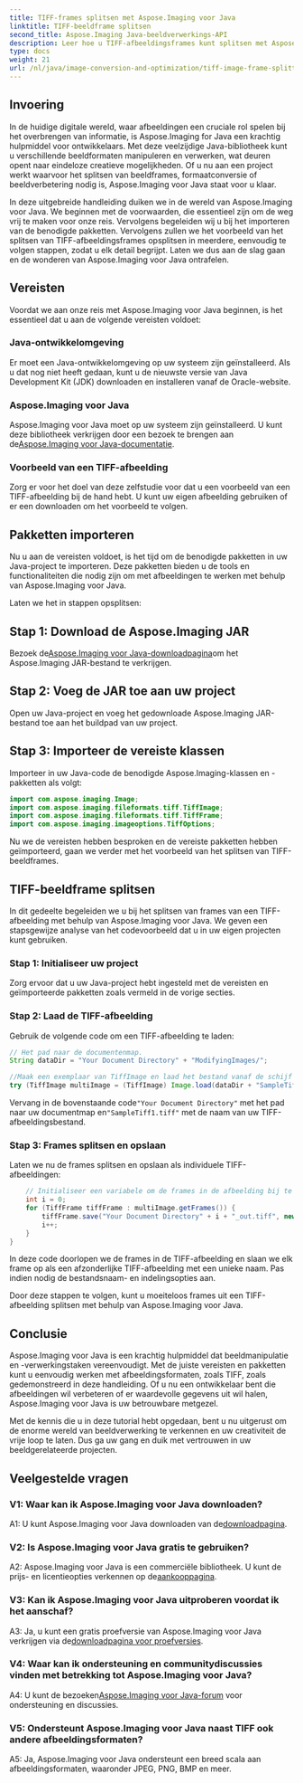 ```yaml
---
title: TIFF-frames splitsen met Aspose.Imaging voor Java
linktitle: TIFF-beeldframe splitsen
second_title: Aspose.Imaging Java-beeldverwerkings-API
description: Leer hoe u TIFF-afbeeldingsframes kunt splitsen met Aspose.Imaging voor Java. Stapsgewijze handleiding met vereisten, codevoorbeelden en veelgestelde vragen voor ontwikkelaars.
type: docs
weight: 21
url: /nl/java/image-conversion-and-optimization/tiff-image-frame-splitting/
---
```

## Invoering

In de huidige digitale wereld, waar afbeeldingen een cruciale rol spelen bij het overbrengen van informatie, is Aspose.Imaging for Java een krachtig hulpmiddel voor ontwikkelaars. Met deze veelzijdige Java-bibliotheek kunt u verschillende beeldformaten manipuleren en verwerken, wat deuren opent naar eindeloze creatieve mogelijkheden. Of u nu aan een project werkt waarvoor het splitsen van beeldframes, formaatconversie of beeldverbetering nodig is, Aspose.Imaging voor Java staat voor u klaar.

In deze uitgebreide handleiding duiken we in de wereld van Aspose.Imaging voor Java. We beginnen met de voorwaarden, die essentieel zijn om de weg vrij te maken voor onze reis. Vervolgens begeleiden wij u bij het importeren van de benodigde pakketten. Vervolgens zullen we het voorbeeld van het splitsen van TIFF-afbeeldingsframes opsplitsen in meerdere, eenvoudig te volgen stappen, zodat u elk detail begrijpt. Laten we dus aan de slag gaan en de wonderen van Aspose.Imaging voor Java ontrafelen.

## Vereisten

Voordat we aan onze reis met Aspose.Imaging voor Java beginnen, is het essentieel dat u aan de volgende vereisten voldoet:

### Java-ontwikkelomgeving
Er moet een Java-ontwikkelomgeving op uw systeem zijn geïnstalleerd. Als u dat nog niet heeft gedaan, kunt u de nieuwste versie van Java Development Kit (JDK) downloaden en installeren vanaf de Oracle-website.

### Aspose.Imaging voor Java
 Aspose.Imaging voor Java moet op uw systeem zijn geïnstalleerd. U kunt deze bibliotheek verkrijgen door een bezoek te brengen aan de[Aspose.Imaging voor Java-documentatie](https://reference.aspose.com/imaging/java/).

### Voorbeeld van een TIFF-afbeelding
Zorg er voor het doel van deze zelfstudie voor dat u een voorbeeld van een TIFF-afbeelding bij de hand hebt. U kunt uw eigen afbeelding gebruiken of er een downloaden om het voorbeeld te volgen.

## Pakketten importeren

Nu u aan de vereisten voldoet, is het tijd om de benodigde pakketten in uw Java-project te importeren. Deze pakketten bieden u de tools en functionaliteiten die nodig zijn om met afbeeldingen te werken met behulp van Aspose.Imaging voor Java.

Laten we het in stappen opsplitsen:

## Stap 1: Download de Aspose.Imaging JAR

 Bezoek de[Aspose.Imaging voor Java-downloadpagina](https://releases.aspose.com/imaging/java/)om het Aspose.Imaging JAR-bestand te verkrijgen.

## Stap 2: Voeg de JAR toe aan uw project

Open uw Java-project en voeg het gedownloade Aspose.Imaging JAR-bestand toe aan het buildpad van uw project.

## Stap 3: Importeer de vereiste klassen

Importeer in uw Java-code de benodigde Aspose.Imaging-klassen en -pakketten als volgt:

```java
import com.aspose.imaging.Image;
import com.aspose.imaging.fileformats.tiff.TiffImage;
import com.aspose.imaging.fileformats.tiff.TiffFrame;
import com.aspose.imaging.imageoptions.TiffOptions;
```

Nu we de vereisten hebben besproken en de vereiste pakketten hebben geïmporteerd, gaan we verder met het voorbeeld van het splitsen van TIFF-beeldframes.

## TIFF-beeldframe splitsen

In dit gedeelte begeleiden we u bij het splitsen van frames van een TIFF-afbeelding met behulp van Aspose.Imaging voor Java. We geven een stapsgewijze analyse van het codevoorbeeld dat u in uw eigen projecten kunt gebruiken.

### Stap 1: Initialiseer uw project
Zorg ervoor dat u uw Java-project hebt ingesteld met de vereisten en geïmporteerde pakketten zoals vermeld in de vorige secties.

### Stap 2: Laad de TIFF-afbeelding
Gebruik de volgende code om een TIFF-afbeelding te laden:

```java
// Het pad naar de documentenmap.
String dataDir = "Your Document Directory" + "ModifyingImages/";

//Maak een exemplaar van TiffImage en laad het bestand vanaf de schijf
try (TiffImage multiImage = (TiffImage) Image.load(dataDir + "SampleTiff1.tiff")) {
```

 Vervang in de bovenstaande code`"Your Document Directory"` met het pad naar uw documentmap en`"SampleTiff1.tiff"` met de naam van uw TIFF-afbeeldingsbestand.

### Stap 3: Frames splitsen en opslaan
Laten we nu de frames splitsen en opslaan als individuele TIFF-afbeeldingen:

```java
    // Initialiseer een variabele om de frames in de afbeelding bij te houden
    int i = 0;
    for (TiffFrame tiffFrame : multiImage.getFrames()) {
        tiffFrame.save("Your Document Directory" + i + "_out.tiff", new TiffOptions(TiffExpectedFormat.TiffJpegRgb));
        i++;
    }
}
```

In deze code doorlopen we de frames in de TIFF-afbeelding en slaan we elk frame op als een afzonderlijke TIFF-afbeelding met een unieke naam. Pas indien nodig de bestandsnaam- en indelingsopties aan.

Door deze stappen te volgen, kunt u moeiteloos frames uit een TIFF-afbeelding splitsen met behulp van Aspose.Imaging voor Java.

## Conclusie

Aspose.Imaging voor Java is een krachtig hulpmiddel dat beeldmanipulatie en -verwerkingstaken vereenvoudigt. Met de juiste vereisten en pakketten kunt u eenvoudig werken met afbeeldingsformaten, zoals TIFF, zoals gedemonstreerd in deze handleiding. Of u nu een ontwikkelaar bent die afbeeldingen wil verbeteren of er waardevolle gegevens uit wil halen, Aspose.Imaging voor Java is uw betrouwbare metgezel.

Met de kennis die u in deze tutorial hebt opgedaan, bent u nu uitgerust om de enorme wereld van beeldverwerking te verkennen en uw creativiteit de vrije loop te laten. Dus ga uw gang en duik met vertrouwen in uw beeldgerelateerde projecten.

## Veelgestelde vragen

### V1: Waar kan ik Aspose.Imaging voor Java downloaden?

 A1: U kunt Aspose.Imaging voor Java downloaden van de[downloadpagina](https://releases.aspose.com/imaging/java/).

### V2: Is Aspose.Imaging voor Java gratis te gebruiken?

 A2: Aspose.Imaging voor Java is een commerciële bibliotheek. U kunt de prijs- en licentieopties verkennen op de[aankooppagina](https://purchase.aspose.com/buy).

### V3: Kan ik Aspose.Imaging voor Java uitproberen voordat ik het aanschaf?

 A3: Ja, u kunt een gratis proefversie van Aspose.Imaging voor Java verkrijgen via de[downloadpagina voor proefversies](https://releases.aspose.com/).

### V4: Waar kan ik ondersteuning en communitydiscussies vinden met betrekking tot Aspose.Imaging voor Java?

 A4: U kunt de bezoeken[Aspose.Imaging voor Java-forum](https://forum.aspose.com/) voor ondersteuning en discussies.

### V5: Ondersteunt Aspose.Imaging voor Java naast TIFF ook andere afbeeldingsformaten?

A5: Ja, Aspose.Imaging voor Java ondersteunt een breed scala aan afbeeldingsformaten, waaronder JPEG, PNG, BMP en meer.